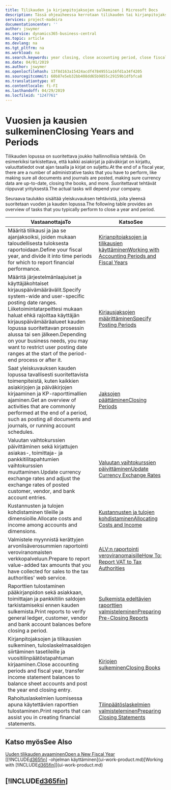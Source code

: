 ```yaml
---
title: Tilikauden ja kirjanpitojaksojen sulkeminen | Microsoft Docs
description: Tässä ohjeaiheessa kerrotaan tilikauden tai kirjanpitojakson sulkemistehtävistä, joita ovat esimerkiksi varmistaminen, että asiakirjat ja päiväkirjat on kirjattu, ja pankkitilien saldojen tarkistaminen.
services: project-madeira
documentationcenter: ''
author: jswymer
ms.service: dynamics365-business-central
ms.topic: article
ms.devlang: na
ms.tgt_pltfrm: na
ms.workload: na
ms.search.keywords: year closing, close accounting period, close fiscal year, bank account detailed trial balance
ms.date: 04/01/2019
ms.author: jswymer
ms.openlocfilehash: 13f8d163a15424acdf47849551a16fd1a34f4205
ms.sourcegitcommit: 60b87e5eb32bb408dd65b9855c29159b1dfbfca8
ms.translationtype: HT
ms.contentlocale: fi-FI
ms.lasthandoff: 04/29/2019
ms.locfileid: "1247761"
---
```

# <a name="closing-years-and-periods"></a><span data-ttu-id="edc98-103">Vuosien ja kausien sulkeminen</span><span class="sxs-lookup"><span data-stu-id="edc98-103">Closing Years and Periods</span></span>
<span data-ttu-id="edc98-104">Tilikauden lopussa on suoritettava joukko hallinnollisia tehtäviä. On esimerkiksi tarkistettava, että kaikki asiakirjat ja päiväkirjat on kirjattu, valuuttatiedot ovat ajan tasalla ja kirjat on suljettu.</span><span class="sxs-lookup"><span data-stu-id="edc98-104">At the end of a fiscal year, there are a number of administrative tasks that you have to perform, like making sure all documents and journals are posted, making sure currency data are up-to-date, closing the books, and more.</span></span> <span data-ttu-id="edc98-105">Suoritettavat tehtävät riippuvat yrityksestä.</span><span class="sxs-lookup"><span data-stu-id="edc98-105">The actual tasks will depend your company.</span></span>

<span data-ttu-id="edc98-106">Seuraava taulukko sisältää yleiskuvauksen tehtävistä, joita yleensä suoritetaan vuoden ja kauden lopussa.</span><span class="sxs-lookup"><span data-stu-id="edc98-106">The following table provides an overview of tasks that you typically perform to close a year and period.</span></span>

| <span data-ttu-id="edc98-107">Vastaanottaja</span><span class="sxs-lookup"><span data-stu-id="edc98-107">To</span></span> | <span data-ttu-id="edc98-108">Katso</span><span class="sxs-lookup"><span data-stu-id="edc98-108">See</span></span> |
| --- | --- |
| <span data-ttu-id="edc98-109">Määritä tilikausi ja jaa se ajanjaksoiksi, joiden mukaan taloudellisesta tuloksesta raportoidaan.</span><span class="sxs-lookup"><span data-stu-id="edc98-109">Define your fiscal year, and divide it into time periods for which to report financial performance.</span></span> | [<span data-ttu-id="edc98-110">Kirjanpitojaksojen ja tilikausien käyttäminen</span><span class="sxs-lookup"><span data-stu-id="edc98-110">Working with Accounting Periods and Fiscal Years</span></span>](finance-accounting-periods-and-fiscal-years.md)|
| <span data-ttu-id="edc98-111">Määritä järjestelmänlaajuiset ja käyttäjäkohtaiset kirjauspäivämäärävälit.</span><span class="sxs-lookup"><span data-stu-id="edc98-111">Specify system-wide and user-specific posting date ranges.</span></span> <span data-ttu-id="edc98-112">Liiketoimintatarpeittesi mukaan haluat ehkä rajoittaa käyttäjän kirjauspäivämääräalueet kauden lopussa suoritettavan prosessin alussa tai sen jälkeen.</span><span class="sxs-lookup"><span data-stu-id="edc98-112">Depending on your business needs, you may want to restrict user posting date ranges at the start of the period-end process or after it.</span></span> |[<span data-ttu-id="edc98-113">Kirjausjaksojen määrittäminen</span><span class="sxs-lookup"><span data-stu-id="edc98-113">Specify Posting Periods</span></span>](finance-how-specify-posting-periods.md) |
| <span data-ttu-id="edc98-114">Saat yleiskuvauksen kauden lopussa tavallisesti suoritettavista toimenpiteistä, kuten kaikkien asiakirjojen ja päiväkirjojen kirjaaminen ja KP-raporttimallien ajaminen.</span><span class="sxs-lookup"><span data-stu-id="edc98-114">Get an overview of activities that are commonly performed at the end of a period, such as posting all documents and journals, or running account schedules.</span></span> |[<span data-ttu-id="edc98-115">Jaksojen päättäminen</span><span class="sxs-lookup"><span data-stu-id="edc98-115">Closing Periods</span></span>](year-how-complete-period-end-processes.md) |
| <span data-ttu-id="edc98-116">Valuutan vaihtokurssien päivittäminen sekä kirjattujen asiakas-, toimittaja- ja pankkitilitapahtumien vaihtokurssien muuttaminen.</span><span class="sxs-lookup"><span data-stu-id="edc98-116">Update currency exchange rates and adjust the exchange rates of posted customer, vendor, and bank account entries.</span></span> |[<span data-ttu-id="edc98-117">Valuutan vaihtokurssien päivittäminen</span><span class="sxs-lookup"><span data-stu-id="edc98-117">Update Currency Exchange Rates</span></span>](finance-how-update-currencies.md) |
| <span data-ttu-id="edc98-118">Kustannusten ja tulojen kohdistaminen tileille ja dimensioille.</span><span class="sxs-lookup"><span data-stu-id="edc98-118">Allocate costs and income among accounts and dimensions.</span></span> |[<span data-ttu-id="edc98-119">Kustannusten ja tulojen kohdistaminen</span><span class="sxs-lookup"><span data-stu-id="edc98-119">Allocating Costs and Income</span></span>](year-allocate-costs-income.md) |
| <span data-ttu-id="edc98-120">Valmistele myynnistä kerättyjen arvonlisäverosummien raportointi veroviranomaisten verkkopalveluun.</span><span class="sxs-lookup"><span data-stu-id="edc98-120">Prepare to report value-added tax amounts that you have collected for sales to the tax authorities' web service.</span></span> |[<span data-ttu-id="edc98-121">ALV:n raportointi veroviranomaisille</span><span class="sxs-lookup"><span data-stu-id="edc98-121">How To: Report VAT to Tax Authorities</span></span>](finance-how-report-vat.md)|
| <span data-ttu-id="edc98-122">Raporttien tulostaminen pääkirjanpidon sekä asiakkaan, toimittajan ja pankkitilin saldojen tarkistamiseksi ennen kauden sulkemista.</span><span class="sxs-lookup"><span data-stu-id="edc98-122">Print reports to verify general ledger, customer, vendor and bank account balances before closing a period.</span></span> |[<span data-ttu-id="edc98-123">Sulkemista edeltävien raporttien valmisteleminen</span><span class="sxs-lookup"><span data-stu-id="edc98-123">Preparing Pre-Closing Reports</span></span>](year-prepare-preclose-reports.md) |
| <span data-ttu-id="edc98-124">Kirjanpitojaksojen ja tilikausien sulkeminen, tuloslaskelmasaldojen siirtäminen tasetileille ja vuositilinpäätöstapahtuman kirjaaminen.</span><span class="sxs-lookup"><span data-stu-id="edc98-124">Close accounting periods and fiscal year, transfer income statement balances to balance sheet accounts and post the year end closing entry.</span></span> |[<span data-ttu-id="edc98-125">Kirjojen sulkeminen</span><span class="sxs-lookup"><span data-stu-id="edc98-125">Closing Books</span></span>](year-close-books.md) |
| <span data-ttu-id="edc98-126">Rahoituslaskelmien luomisessa apuna käytettävien raporttien tulostaminen.</span><span class="sxs-lookup"><span data-stu-id="edc98-126">Print reports that can assist you in creating financial statements.</span></span> |[<span data-ttu-id="edc98-127">Tilinpäätöslaskelmien valmisteleminen</span><span class="sxs-lookup"><span data-stu-id="edc98-127">Preparing Closing Statements</span></span>](year-prepare-close-statement.md) |

## <a name="see-also"></a><span data-ttu-id="edc98-128">Katso myös</span><span class="sxs-lookup"><span data-stu-id="edc98-128">See Also</span></span>
[<span data-ttu-id="edc98-129">Uuden tilikauden avaaminen</span><span class="sxs-lookup"><span data-stu-id="edc98-129">Open a New Fiscal Year</span></span>](finance-how-open-new-fiscal-year.md)  
<span data-ttu-id="edc98-130">[[!INCLUDE[d365fin](includes/d365fin_md.md)] -ohjelman käyttäminen](ui-work-product.md)</span><span class="sxs-lookup"><span data-stu-id="edc98-130">[Working with [!INCLUDE[d365fin](includes/d365fin_md.md)]](ui-work-product.md)</span></span>

## [!INCLUDE[d365fin](includes/free_trial_md.md)]  
 
